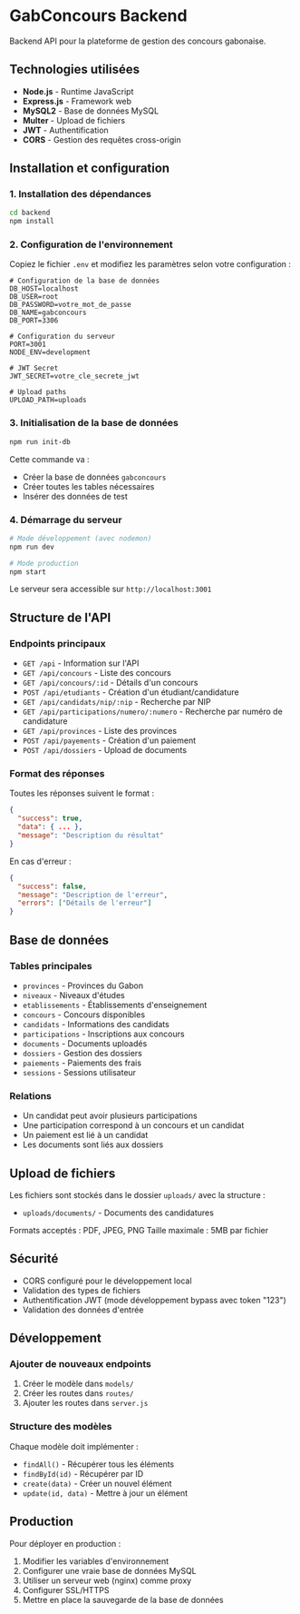 
# GabConcours Backend

Backend API pour la plateforme de gestion des concours gabonaise.

## Technologies utilisées

- **Node.js** - Runtime JavaScript
- **Express.js** - Framework web
- **MySQL2** - Base de données MySQL
- **Multer** - Upload de fichiers
- **JWT** - Authentification
- **CORS** - Gestion des requêtes cross-origin

## Installation et configuration

### 1. Installation des dépendances

```bash
cd backend
npm install
```

### 2. Configuration de l'environnement

Copiez le fichier `.env` et modifiez les paramètres selon votre configuration :

```env
# Configuration de la base de données
DB_HOST=localhost
DB_USER=root
DB_PASSWORD=votre_mot_de_passe
DB_NAME=gabconcours
DB_PORT=3306

# Configuration du serveur
PORT=3001
NODE_ENV=development

# JWT Secret
JWT_SECRET=votre_cle_secrete_jwt

# Upload paths
UPLOAD_PATH=uploads
```

### 3. Initialisation de la base de données

```bash
npm run init-db
```

Cette commande va :
- Créer la base de données `gabconcours`
- Créer toutes les tables nécessaires
- Insérer des données de test

### 4. Démarrage du serveur

```bash
# Mode développement (avec nodemon)
npm run dev

# Mode production
npm start
```

Le serveur sera accessible sur `http://localhost:3001`

## Structure de l'API

### Endpoints principaux

- `GET /api` - Information sur l'API
- `GET /api/concours` - Liste des concours
- `GET /api/concours/:id` - Détails d'un concours
- `POST /api/etudiants` - Création d'un étudiant/candidature
- `GET /api/candidats/nip/:nip` - Recherche par NIP
- `GET /api/participations/numero/:numero` - Recherche par numéro de candidature
- `GET /api/provinces` - Liste des provinces
- `POST /api/payements` - Création d'un paiement
- `POST /api/dossiers` - Upload de documents

### Format des réponses

Toutes les réponses suivent le format :

```json
{
  "success": true,
  "data": { ... },
  "message": "Description du résultat"
}
```

En cas d'erreur :

```json
{
  "success": false,
  "message": "Description de l'erreur",
  "errors": ["Détails de l'erreur"]
}
```

## Base de données

### Tables principales

- `provinces` - Provinces du Gabon
- `niveaux` - Niveaux d'études
- `etablissements` - Établissements d'enseignement
- `concours` - Concours disponibles
- `candidats` - Informations des candidats
- `participations` - Inscriptions aux concours
- `documents` - Documents uploadés
- `dossiers` - Gestion des dossiers
- `paiements` - Paiements des frais
- `sessions` - Sessions utilisateur

### Relations

- Un candidat peut avoir plusieurs participations
- Une participation correspond à un concours et un candidat
- Un paiement est lié à un candidat
- Les documents sont liés aux dossiers

## Upload de fichiers

Les fichiers sont stockés dans le dossier `uploads/` avec la structure :
- `uploads/documents/` - Documents des candidatures

Formats acceptés : PDF, JPEG, PNG
Taille maximale : 5MB par fichier

## Sécurité

- CORS configuré pour le développement local
- Validation des types de fichiers
- Authentification JWT (mode développement bypass avec token "123")
- Validation des données d'entrée

## Développement

### Ajouter de nouveaux endpoints

1. Créer le modèle dans `models/`
2. Créer les routes dans `routes/`
3. Ajouter les routes dans `server.js`

### Structure des modèles

Chaque modèle doit implémenter :
- `findAll()` - Récupérer tous les éléments
- `findById(id)` - Récupérer par ID
- `create(data)` - Créer un nouvel élément
- `update(id, data)` - Mettre à jour un élément

## Production

Pour déployer en production :

1. Modifier les variables d'environnement
2. Configurer une vraie base de données MySQL
3. Utiliser un serveur web (nginx) comme proxy
4. Configurer SSL/HTTPS
5. Mettre en place la sauvegarde de la base de données
